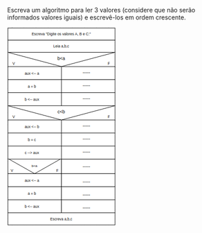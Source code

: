 
Escreva um algoritmo para ler 3 valores (considere que não serão informados valores iguais) e escrevê-los em  ordem crescente.

![](https://github.com/Yxav/proglogic/blob/apnp/exercicios-3/32/32.png) 


